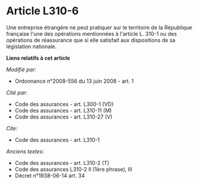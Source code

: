 # Article L310-6

Une entreprise étrangère ne peut pratiquer sur le territoire de la République française l'une des opérations mentionnées à
l'article L. 310-1 ou des opérations de réassurance que si elle satisfait aux dispositions de sa législation nationale.

**Liens relatifs à cet article**

_Modifié par_:

  - Ordonnance n°2008-556 du 13 juin 2008 - art. 1

_Cité par_:

  - Code des assurances - art. L300-1 (VD)
  - Code des assurances - art. L310-11 (M)
  - Code des assurances - art. L310-27 (V)

_Cite_:

  - Code des assurances - art. L310-1

_Anciens textes_:

  - Code des assurances - art. L310-2 (T)
  - Code des assurances L310-2 II (1ère phrase), III
  - Décret n°1938-06-14 art. 34
